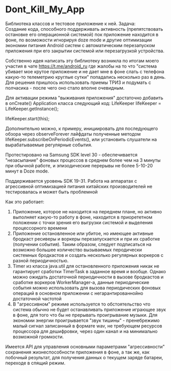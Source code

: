 # Dont_Kill_My_App
Библиотека классов и тестовое приложение к ней.
Задача:  
Создание кода, способного поддерживать активность (препятствовать остановке его операционной системой) 
пок приложение находится в фоне, по возможости игнорируя doze mode и другие оптимизации экономии 
питания Android систем с автоматическим перезапуском приложения при его закрытии системой или
перезагрузкой устройства.

Собственно идея написать эту библиотеку возникла по итогам моего участия в чате https://t.me/android_ru
где жалобы на то что "система убивает мое крутое приложение и не дает мне в фоне слать с телефона какую-то
телеметрию круглые сутки" попадались несколько раз в день. Для решения пришлось использовать приемы ТРИЗ 
и подумать с полчасика - после чего оно стало вполне очевидным.

Для активации режима "выживания приложения" достаточно добавить в onCreate() Application класса
следующий код: 
LifeKeeper lifeKeeper = LifeKeeper.getInstance();

lifeKeeper.start(this);

Дополнительно можно, к примеру,  инициировать для последующего обзора через  observeForever лайфдаты
полученные методом lifeKeeper.subscribeOnPeriodicEvents(), или установить слушатели на вырабатываемые
регулярные события.


Протестировано на Samsung SDK level 30 - обеспечивается "незасыпание" фоновых процессов в среднем 
более чем на 3 минуты при обычной работе, и эпизодические перерывы не более 5-10-20 минут в Doze mode.

Поддерживается уровень SDK 19-31. Работа на аппаратах с агрессивной оптимизацией питания китайских
производителей не тестировалась и может быть проблемной

Как это работает:

1. Приложение, которое не находится на переднем плане, но активно выполняет какую-то работу в фоне,
 находится в приорететном положении с точки зрения его выгрузки системой и выделения процессорного 
 времени
2. Приложение остановленное или убитое, но имеющее активные бродкаст ресиверы и воркеры  перезапускается 
и при их сработке (получении события). Таким образом, следует подписаться на возможно большее
количество вызываемых перодически  системных бродкастов  и  создать несколько регулярных воркеров 
с разной периодичностью.
3. Timer из класса java.util для остановленного приложения никак не гарантирует сработки TimerTask 
в заданное время и вообще. Однако можно ожидать достаточной периодичности в вызове бродкастов и сработке 
воркеров WorkerManager-a, данные периодические события можно использовать для вызова периодических 
фоновых операций в основном приложении с негарантированнойно достаточной частотой
4. В "агрессивном" режиме используется то обстоятельство что система обычно не будет останавливать
 приложение играющее звук в фоне, для того что бы не прерывать проигрывание музыки. Для экономии
 энергии проигрывается "звук тишины" - пренебрежимо малый сигнал записанный в формате wav, не 
 требующем ресурсов процессора для дешифровки, через один канал и на минимально возможной громкости.
     
  
Имеется API для управления основными параметрами "агрессивности" сохранения жизнеспособности приложения в фоне,
а так же, как побочный результат, для  получения данных о текущем заряде батареи, переходе в спящий режим.
